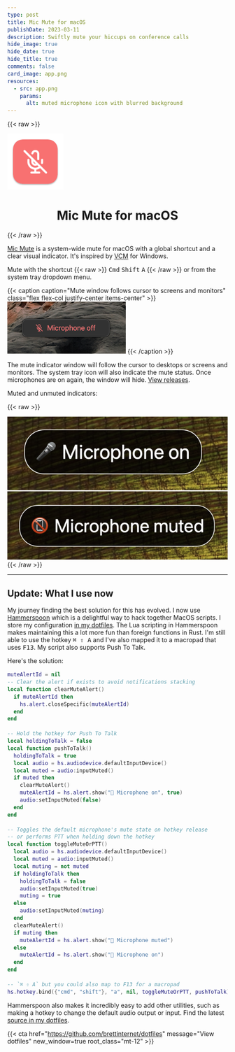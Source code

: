 ```yaml
---
type: post
title: Mic Mute for macOS
publishDate: 2023-03-11
description: Swiftly mute your hiccups on conference calls
hide_image: true
hide_date: true
hide_title: true
comments: false
card_image: app.png
resources:
  - src: app.png
    params:
      alt: muted microphone icon with blurred background
---
```


{{< raw >}}

<div class="flex justify-center">
  <img width="128" src="./icon.png" alt="disabled microphone app icon" class="my-3" />
</div>

<h1 align="center">Mic Mute for macOS</h1>
{{< /raw >}}

[Mic Mute](https://github.com/brettinternet/mic-mute) is a system-wide mute for
macOS with a global shortcut and a clear visual indicator. It's inspired by
[VCM](https://learn.microsoft.com/en-us/windows/powertoys/video-conference-mute)
for Windows.

Mute with the shortcut {{< raw >}} <kbd>Cmd</kbd> <kbd>Shift</kbd> <kbd>A</kbd>
{{< /raw >}} or from the system tray dropdown menu.

{{< caption caption="Mute window follows cursor to screens and monitors" class="flex flex-col justify-center items-center" >}}
<img src="./screenshot.png" alt="popup window screenshot indicating the microphone is off" class="border-4 border-slate-900" />
{{< /caption >}}

The mute indicator window will follow the cursor to desktops or screens and
monitors. The system tray icon will also indicate the mute status. Once
microphones are on again, the window will hide.
[View releases](https://github.com/brettinternet/mic-mute/releases).

Muted and unmuted indicators:

{{< raw >}}

<div class="flex flex-row items-center">
<img src="./alert-on.png" alt="popup window screenshot indicating the microphone is off" class="border-4 border-slate-900 mx-auto max-w-56" />
<img src="./alert-off.png" alt="popup window screenshot indicating the microphone is on" class="border-4 border-slate-900 mx-auto max-w-56" />
</div>
{{< /raw >}}

---

## Update: What I use now

My journey finding the best solution for this has evolved. I now use
[Hammerspoon](https://www.hammerspoon.org) which is a delightful way to hack
together MacOS scripts. I store my configuration
[in my dotfiles](https://github.com/brettinternet/dotfiles/tree/b72aee44e5039fa9f721eeb84c5145dca83e65fa/darwin/.hammerspoon).
The Lua scripting in Hammerspoon makes maintaining this a lot more fun than
foreign functions in Rust. I'm still able to use the hotkey <kbd>⌘ ⇧ A</kbd> and
I've also mapped it to a macropad that uses <kbd>F13</kbd>. My script also
supports Push To Talk.

Here's the solution:

```lua
muteAlertId = nil
-- Clear the alert if exists to avoid notifications stacking
local function clearMuteAlert()
  if muteAlertId then
    hs.alert.closeSpecific(muteAlertId)
  end
end

-- Hold the hotkey for Push To Talk
local holdingToTalk = false
local function pushToTalk()
  holdingToTalk = true
  local audio = hs.audiodevice.defaultInputDevice()
  local muted = audio:inputMuted()
  if muted then
    clearMuteAlert()
    muteAlertId = hs.alert.show("🎤 Microphone on", true)
    audio:setInputMuted(false)
  end
end

-- Toggles the default microphone's mute state on hotkey release
-- or performs PTT when holding down the hotkey
local function toggleMuteOrPTT()
  local audio = hs.audiodevice.defaultInputDevice()
  local muted = audio:inputMuted()
  local muting = not muted
  if holdingToTalk then
    holdingToTalk = false
    audio:setInputMuted(true)
    muting = true
  else
    audio:setInputMuted(muting)
  end
  clearMuteAlert()
  if muting then
    muteAlertId = hs.alert.show("📵 Microphone muted")
  else
    muteAlertId = hs.alert.show("🎤 Microphone on")
  end
end

-- `⌘ ⇧ A` but you could also map to F13 for a macropad
hs.hotkey.bind({"cmd", "shift"}, "a", nil, toggleMuteOrPTT, pushToTalk)
```

Hammerspoon also makes it incredibly easy to add other utilities, such as making
a hotkey to change the default audio output or input. Find the latest
[source in my dotfiles](https://github.com/brettinternet/dotfiles/tree/9ff9cdaba6358b16fc0efa4f2fd3f0617f038dcb/mac/.hammerspoon).

{{< cta href="https://github.com/brettinternet/dotfiles" message="View dotfiles" new_window=true root_class="mt-12" >}}
